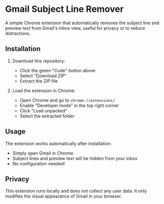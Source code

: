 # Gmail Subject Line Remover

A simple Chrome extension that automatically removes the subject line and preview text from Gmail's inbox view, useful for privacy or to reduce distractions.

## Installation

1. Download this repository:
    - Click the green "Code" button above
    - Select "Download ZIP"
    - Extract the ZIP file

2. Load the extension in Chrome:
    - Open Chrome and go to `chrome://extensions/`
    - Enable "Developer mode" in the top right corner
    - Click "Load unpacked"
    - Select the extracted folder
    
## Usage

The extension works automatically after installation:
- Simply open Gmail in Chrome
- Subject lines and preview text will be hidden from your inbox
- No configuration needed!

## Privacy

This extension runs locally and does not collect any user data. It only modifies the visual appearance of Gmail in your browser.